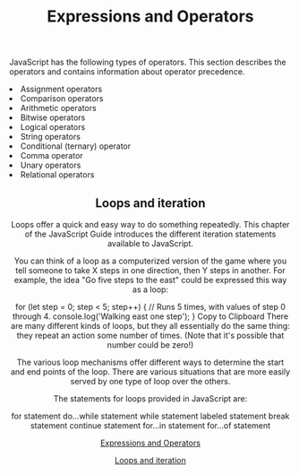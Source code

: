 <!DOCTYPE html>
<html>

<body>
    <header>
        <h1>Expressions and Operators</h1>
    </header>


<main>


<div>
    <p>
     JavaScript has the following types of operators. This section describes the operators and contains information about operator precedence.

<li>Assignment operators
<li>Comparison operators
<li>Arithmetic operators
<li>Bitwise operators
<li>Logical operators
<li>String operators
<li>Conditional (ternary) operator
<li>Comma operator
<li>Unary operators
<li>Relational operators
 </p>

</div>

<header>

<h2> Loops and iteration </h2>

<div>
<p>
Loops offer a quick and easy way to do something repeatedly. This chapter of the JavaScript Guide introduces the different iteration statements available to JavaScript.

You can think of a loop as a computerized version of the game where you tell someone to take X steps in one direction, then Y steps in another. For example, the idea "Go five steps to the east" could be expressed this way as a loop:

for (let step = 0; step < 5; step++) {
  // Runs 5 times, with values of step 0 through 4.
  console.log('Walking east one step');
}
Copy to Clipboard
There are many different kinds of loops, but they all essentially do the same thing: they repeat an action some number of times. (Note that it's possible that number could be zero!)

The various loop mechanisms offer different ways to determine the start and end points of the loop. There are various situations that are more easily served by one type of loop over the others.

The statements for loops provided in JavaScript are:

for statement
do...while statement
while statement
labeled statement
break statement
continue statement
for...in statement
for...of statement


    

    
    
    
[Expressions and Operators](https://developer.mozilla.org/en-US/docs/Web/JavaScript/Guide/Expressions_and_Operators)

[Loops and iteration](https://developer.mozilla.org/en-US/docs/Web/JavaScript/Guide/Loops_and_iteration)







</main>


</body>

</html>


